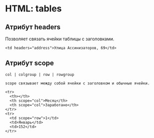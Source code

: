 # HTML: tables

## Атрибут headers

Позволяет связать ячейки таблицы с заголовками.

`<td headers="address">Улица Ассинизаторов, 69</td>`

## Атрибут scope

`col | colgroup | row | rowgroup`

`scope связывает между собой ячейки с заголовком и обычные ячейки.`

```
<tr>
  <th></th>
  <th scope="col">Месяц</th>
  <th scope="col">Заработано</th>
</tr>
<tr>
  <td scope="row">1</td>
  <td>Январь</td>
  <td>152</td>
</tr>
```

